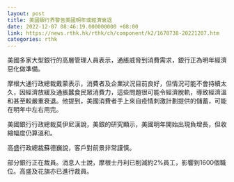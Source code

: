 ```yaml
---
layout: post
title: 美國銀行界警告美國明年或經濟衰退
date: 2022-12-07 08:46:19.000000000 +08:00
link: https://news.rthk.hk/rthk/ch/component/k2/1678738-20221207.htm
categories: rthk
---
```


美國多家大型銀行的高層管理人員表示，通脹威脅到消費需求，銀行正為明年經濟惡化做準備。

摩根大通行政總裁戴蒙表示，消費者及企業狀況目前良好，但情況可能不會持續太久，因經濟放緩及通脹蠶食民眾消費力，這些問題很可能令經濟脫軌，導致經濟溫和甚至較嚴重衰退。他提到，美國消費者手上來自疫情刺激計劃提供的儲蓄，可能在明年中左右用完。

美國銀行行政總裁莫伊尼漢說，美銀的研究顯示，美國明年開始出現負增長，但收縮幅度仍算溫和。

高盛行政總裁蘇德巍說，客戶對前景非常謹慎。

部分銀行正在裁員。消息人士說，摩根士丹利已削減約2%員工，影響到1600個職位。高盛及花旗亦已進行裁員。
